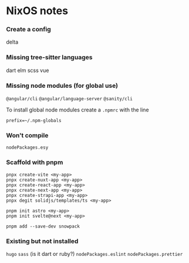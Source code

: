 # NixOS notes

### Create a config
delta

### Missing tree-sitter languages
dart
elm
scss
vue

### Missing node modules (for global use)
`@angular/cli`
`@angular/language-server`
`@sanity/cli`

To install global node modules create a `.npmrc` with the line

```shell
prefix=~/.npm-globals
```

### Won't compile
`nodePackages.esy`

### Scaffold with pnpm

```shell
pnpx create-vite <my-app>
pnpx create-nuxt-app <my-app>
pnpx create-react-app <my-app>
pnpx create-next-app <my-app>
pnpx create-strapi-app <my-app>
pnpx degit solidjs/templates/ts <my-app>
```

```shell
pnpm init astro <my-app>
pnpm init svelte@next <my-app>
```

```shell
pnpm add --save-dev snowpack
```

### Existing but not installed
`hugo`
`sass` (is it dart or ruby?)
`nodePackages.eslint`
`nodePackages.prettier`
